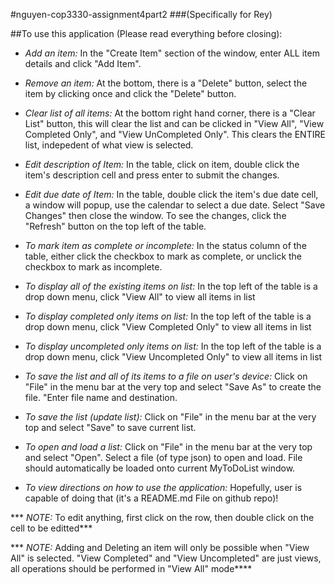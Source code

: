 #nguyen-cop3330-assignment4part2
###(Specifically for Rey)

##To use this application (Please read everything before closing):

* _Add an item:_ In the "Create Item" section of the window, enter ALL item details and click "Add Item".

* _Remove an item:_ At the bottom, there is a "Delete" button, select the item by clicking once and click the "Delete" button.

* _Clear list of all items:_ At the bottom right hand corner, there is a "Clear List" button, this will clear the list and can be clicked in "View All", "View Completed Only", and "View UnCompleted Only". This clears the ENTIRE list, indepedent of what view is selected.

* _Edit description of Item:_ In the table, click on item, double click the item's description cell and press enter to submit the changes.

* _Edit due date of Item:_ In the table, double click the item's due date cell, a window will popup, use the calendar to select a due date. Select "Save Changes" then close the window. To see the changes, click the "Refresh" button on the top left of the table.

* _To mark item as complete or incomplete:_ In the status column of the table, either click the checkbox to mark as complete, or unclick the checkbox to mark as incomplete.

* _To display all of the existing items on list:_ In the top left of the table is a drop down menu, click "View All" to view all items in list

* _To display completed only items on list:_ In the top left of the table is a drop down menu, click "View Completed Only" to view all items in list

* _To display uncompleted only items on list:_ In the top left of the table is a drop down menu, click "View Uncompleted Only" to view all items in list

* _To save the list and all of its items to a file on user's device:_ Click on "File" in the menu bar at the very top and select "Save As" to create the file. "Enter file name and destination.

* _To save the list (update list):_ Click on "File" in the menu bar at the very top and select "Save" to save current list.

* _To open and load a list:_ Click on "File" in the menu bar at the very top and select "Open". Select a file (of type json) to open and load. File should automatically be loaded onto current MyToDoList window.

* _To view directions on how to use the application:_ Hopefully, user is capable of doing that (it's a README.md File on github repo)!

*** *NOTE:* To edit anything, first click on the row, then double click on the cell to be editted***

*** *NOTE:* Adding and Deleting an item will only be possible when "View All" is selected. "View Completed" and "View Uncompleted" are just views, all operations should be performed in "View All" mode****
